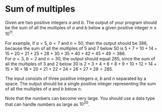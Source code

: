 # Sum of multiples

Given are two positive integers $a$ and $b$. The output of your program should be the sum of all the multiples of $a$ and $b$ below a given positive integer $n \leq 10^{11}$.

For example, if $a = 5$, $b = 7$ and $n = 50$, then the output should be $386$, because the sum of all the multiples of $5$ and $7$ below $50$ is $5 + 7 + 10 + 14 + 15 + 20 + 21 + 25 + 28 + 30 + 35 + 40 + 42 + 45 + 49 = 386$.  
For $a = 3$, $b = 2$ and $n = 30$, the output should equal $285$, since the sum of all the multiples of $3$ and $2$ below $30$ is $2 + 3 + 4 + 6 + 8 + 9 + 10 + 12 + 14 + 15 + 16 + 18 + 20 + 21 + 22 + 24 + 26 + 27 + 28 = 285$.

The input consists of three positive integers $a$, $b$ and $n$ separated by a space.
The output should be a single positive integer representing the sum of all the multiples of $a$ and $b$ below $n$.

Note that the numbers can become very large. You should use a data type that can handle numbers as large as $10^{20}$.
